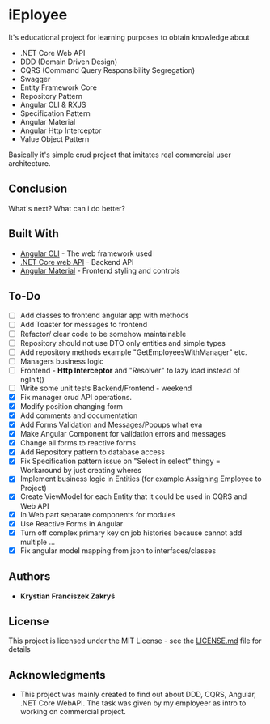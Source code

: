 # iEployee

It's educational project for learning purposes to obtain knowledge about
* .NET Core Web API
* DDD (Domain Driven Design)
* CQRS (Command Query Responsibility Segregation)
* Swagger
* Entity Framework Core
* Repository Pattern
* Angular CLI & RXJS
* Specification Pattern
* Angular Material
* Angular Http Interceptor
* Value Object Pattern

Basically it's simple crud project that imitates real commercial user architecture.

## Conclusion
What's next? What can i do better?

## Built With

* [Angular CLI](https://angular.io/docs) - The web framework used
* [.NET Core web API](https://docs.microsoft.com/pl-pl/aspnet/core/tutorials/first-web-api?view=aspnetcore-3.1&tabs=visual-studio) - Backend API
* [Angular Material](https://material.angular.io/guides) - Frontend styling and controls



## To-Do
- [ ] Add classes to frontend angular app with methods
- [ ] Add Toaster for messages to frontend
- [ ] Refactor/ clear code to be somehow maintainable
- [ ] Repository should not use DTO only entities and simple types
- [ ] Add repository methods example "GetEmployeesWithManager" etc.
- [ ] Managers business logic
- [ ] Frontend - **Http Interceptor** and "Resolver" to lazy load instead of ngInit()
- [ ] Write some unit tests Backend/Frontend - weekend
- [x] Fix manager crud API operations.
- [x] Modify position changing form 
- [x] Add comments and documentation
- [x] Add Forms Validation and Messages/Popups what eva
- [x] Make Angular Component for validation errors and messages
- [x] Change all forms to reactive forms
- [x] Add Repository pattern to database access
- [x] Fix Specification pattern issue on "Select in select" thingy = Workaround by just creating wheres
- [x] Implement business logic in Entities (for example Assigning Employee to Project)
- [x] Create ViewModel for each Entity that it could be used in CQRS and Web API
- [x] In Web part separate components for modules
- [x] Use Reactive Forms in Angular
- [x] Turn off complex primary key on job histories because cannot add multiple ...
- [x] Fix angular model mapping from json to interfaces/classes

## Authors

* **Krystian Franciszek Zakryś** 

## License

This project is licensed under the MIT License - see the [LICENSE.md](LICENSE.md) file for details

## Acknowledgments

* This project was mainly created to find out about DDD, CQRS, Angular, .NET Core WebAPI. The task was given by my employeer as intro to working on commercial project.

